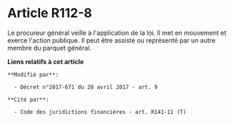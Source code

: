 # Article R112-8

Le procureur général veille à l'application de la loi. Il met en mouvement et exerce l'action publique. Il peut être assisté
ou représenté par un autre membre du parquet général.

**Liens relatifs à cet article**

	**Modifié par**:

	  - Décret n°2017-671 du 28 avril 2017 - art. 9

	**Cité par**:

	  - Code des juridictions financières - art. R141-11 (T)
